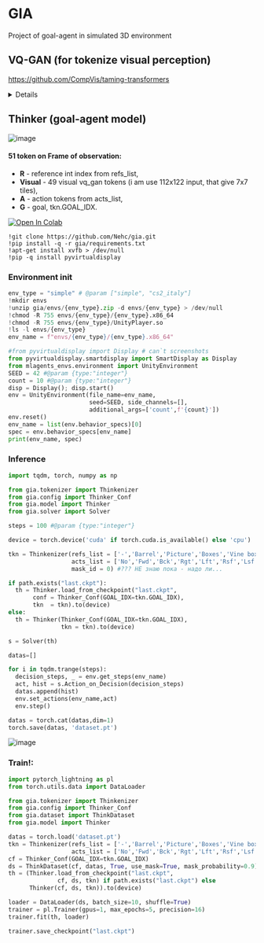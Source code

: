 # GIA
Project of goal-agent in simulated 3D environment 

## VQ-GAN (for tokenize visual perception)
https://github.com/CompVis/taming-transformers
<details>
  <summary>Details</summary>  
<a target="_blank" href="https://colab.research.google.com/github/Nehc/gia/blob/main/colab/VQ-GAN.ipynb">
  <img src="https://colab.research.google.com/assets/colab-badge.svg" alt="Open In Colab"/>
</a> 
  
```python
import torch
from PIL import Image
from gia.vqgan import VQGAN, preprocess_vqgan
import numpy as np

vq_gan = VQGAN()
img = Image.open('photo.jpg').convert("RGB")
x = preprocess_vqgan(np.expand_dims(np.array(img)/255,0))
with torch.no_grad():
  z, _, [_, _, ind] = vq_gan.encode(x)
  b,c,h,w = z.shape # 1, 256, 32, 32
  ind.squeeze_()
```
source image is 512x512x3. **ind** is 1024 (32x32 of 16x16 tiles)

```python
from gia.vqgan import custom_to_pil

with torch.no_grad():
  nz = vq_gan.quantize.get_codebook_entry(ind, (b,h,w,c))
  rec = vq_gan.decode(nz).detach().cpu()
  rec.squeeze_()

np_img = np.rollaxis(rec.numpy(),0,3)
img = custom_to_pil(np_img)
```
source and reconstructed image:

![image](https://github.com/Nehc/gia/assets/8426195/07d596ca-02c7-4f4a-a99c-e86fa8302bdb)

</details>

## Thinker (goal-agent model)
![image](https://github.com/Nehc/gia/assets/8426195/a92f3088-0f7e-41ee-859c-0dd0e375b7d7)

#### 51 token on **Frame** of observation:
- **R** - reference int index from refs_list, 
- **Visual** - 49 visual vq_gan tokens (i am use 112x122 input, that give 7x7 tiles), 
- **A** - action tokens from acts_list, 
- **G** - goal, tkn.GOAL_IDX.

<a target="_blank" href="https://colab.research.google.com/github/Nehc/gia/blob/main/colab/gia.ipynb">
  <img src="https://github-production-user-asset-6210df.s3.amazonaws.com/8426195/274289802-dc718688-7796-449d-9a23-6331a923d518.png" alt="Open In Colab"/>
</a>

```colab
!git clone https://github.com/Nehc/gia.git
!pip install -q -r gia/requirements.txt
!apt-get install xvfb > /dev/null
!pip -q install pyvirtualdisplay
```
### Environment init
```Python
env_type = "simple" # @param ["simple", "cs2_italy"]
!mkdir envs
!unzip gia/envs/{env_type}.zip -d envs/{env_type} > /dev/null
!chmod -R 755 envs/{env_type}/{env_type}.x86_64
!chmod -R 755 envs/{env_type}/UnityPlayer.so
!ls -l envs/{env_type}
env_name = f"envs/{env_type}/{env_type}.x86_64"
```

```Python
#from pyvirtualdisplay import Display # can`t screenshots
from pyvirtualdisplay.smartdisplay import SmartDisplay as Display
from mlagents_envs.environment import UnityEnvironment
SEED = 42 #@param {type:"integer"}
count = 10 #@param {type:"integer"}
disp = Display(); disp.start()
env = UnityEnvironment(file_name=env_name,
                       seed=SEED, side_channels=[],
                       additional_args=['count',f'{count}'])
env.reset()
env_name = list(env.behavior_specs)[0]
spec = env.behavior_specs[env_name]
print(env_name, spec)
```
### Inference
```python
import tqdm, torch, numpy as np

from gia.tokenizer import Thinkenizer
from gia.config import Thinker_Conf
from gia.model import Thinker
from gia.solver import Solver

steps = 100 #@param {type:"integer"}

device = torch.device('cuda' if torch.cuda.is_available() else 'cpu')

tkn = Thinkenizer(refs_list = ['-','Barrel','Picture','Boxes','Vine box','Market','Gate','Door'],
                  acts_list = ['No','Fwd','Bck','Rgt','Lft','Rsf','Lsf','Goal'],
                  mask_id = 0) #??? НЕ знаю пока - надо ли...

if path.exists("last.ckpt"):
  th = Thinker.load_from_checkpoint("last.ckpt",
       conf = Thinker_Conf(GOAL_IDX=tkn.GOAL_IDX),
       tkn  = tkn).to(device)
else:
  th = Thinker(Thinker_Conf(GOAL_IDX=tkn.GOAL_IDX),
               tkn = tkn).to(device)

s = Solver(th)

datas=[]

for i in tqdm.trange(steps):
  decision_steps, _ = env.get_steps(env_name)
  act, hist = s.Action_on_Decision(decision_steps)
  datas.append(hist)
  env.set_actions(env_name,act)
  env.step()

datas = torch.cat(datas,dim=1)
torch.save(datas, 'dataset.pt')
```
![image](https://github.com/Nehc/gia/assets/8426195/84b5a5fa-258e-473d-a16b-99d5db82ded8)

### Train!: 
```python
import pytorch_lightning as pl
from torch.utils.data import DataLoader

from gia.tokenizer import Thinkenizer
from gia.config import Thinker_Conf
from gia.dataset import ThinkDataset
from gia.model import Thinker

datas = torch.load('dataset.pt')
tkn = Thinkenizer(refs_list = ['-','Barrel','Picture','Boxes','Vine box','Market','Gate','Door'],
                  acts_list = ['No','Fwd','Bck','Rgt','Lft','Rsf','Lsf','Goal'], mask_id = 0) 
cf = Thinker_Conf(GOAL_IDX=tkn.GOAL_IDX)
ds = ThinkDataset(cf, datas, True, use_mask=True, mask_probability=0.9)
th = (Thinker.load_from_checkpoint("last.ckpt",
              cf, ds, tkn) if path.exists("last.ckpt") else
      Thinker(cf, ds, tkn)).to(device)

loader = DataLoader(ds, batch_size=10, shuffle=True)
trainer = pl.Trainer(gpus=1, max_epochs=5, precision=16)
trainer.fit(th, loader)

trainer.save_checkpoint("last.ckpt")
```
